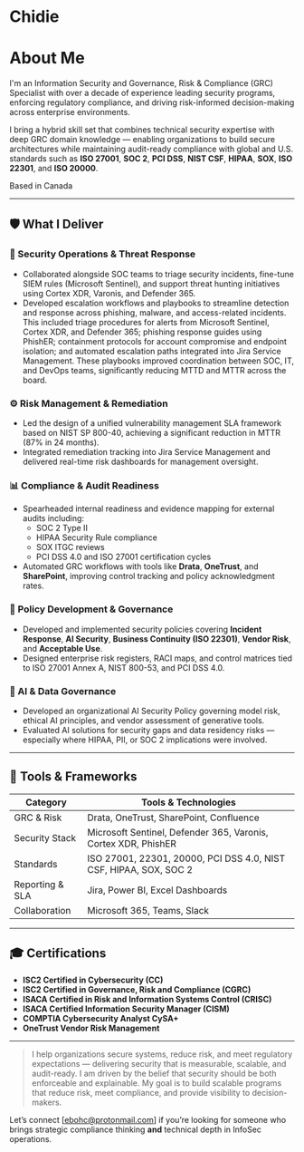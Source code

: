# Chidie

# About Me

I'm an Information Security and Governance, Risk & Compliance (GRC) Specialist with over a decade of experience leading security programs, enforcing regulatory compliance, and driving risk-informed decision-making across enterprise environments.

I bring a hybrid skill set that combines technical security expertise with deep GRC domain knowledge — enabling organizations to build secure architectures while maintaining audit-ready compliance with global and U.S. standards such as **ISO 27001**, **SOC 2**, **PCI DSS**, **NIST CSF**, **HIPAA**, **SOX**, **ISO 22301**, and **ISO 20000**.

Based in Canada

---

## 🛡️ What I Deliver

### 🔐 Security Operations & Threat Response
- Collaborated alongside SOC teams to triage security incidents, fine-tune SIEM rules (Microsoft Sentinel), and support threat hunting initiatives using Cortex XDR, Varonis, and Defender 365.
- Developed escalation workflows and playbooks to streamline detection and response across phishing, malware, and access-related incidents. This included triage procedures for alerts from Microsoft Sentinel, Cortex XDR, and Defender 365; phishing response guides using PhishER; containment protocols for account compromise and endpoint isolation; and automated escalation paths integrated into Jira Service Management. These playbooks improved coordination between SOC, IT, and DevOps teams, significantly reducing MTTD and MTTR across the board.

### ⚙️ Risk Management & Remediation
- Led the design of a unified vulnerability management SLA framework based on NIST SP 800-40, achieving a significant reduction in MTTR (87% in 24 months).
- Integrated remediation tracking into Jira Service Management and delivered real-time risk dashboards for management oversight.

### 📊 Compliance & Audit Readiness
- Spearheaded internal readiness and evidence mapping for external audits including:
  - SOC 2 Type II
  - HIPAA Security Rule compliance
  - SOX ITGC reviews
  - PCI DSS 4.0 and ISO 27001 certification cycles
- Automated GRC workflows with tools like **Drata**, **OneTrust**, and **SharePoint**, improving control tracking and policy acknowledgment rates.

### 🧩 Policy Development & Governance
- Developed and implemented security policies covering **Incident Response**, **AI Security**, **Business Continuity (ISO 22301)**, **Vendor Risk**, and **Acceptable Use**.
- Designed enterprise risk registers, RACI maps, and control matrices tied to ISO 27001 Annex A, NIST 800-53, and PCI DSS 4.0.

### 🤖 AI & Data Governance
- Developed an organizational AI Security Policy governing model risk, ethical AI principles, and vendor assessment of generative tools.
- Evaluated AI solutions for security gaps and data residency risks — especially where HIPAA, PII, or SOC 2 implications were involved.

---

## 🧰 Tools & Frameworks

| Category | Tools & Technologies |
|----------|----------------------|
| GRC & Risk | Drata, OneTrust, SharePoint, Confluence |
| Security Stack | Microsoft Sentinel, Defender 365, Varonis, Cortex XDR, PhishER |
| Standards | ISO 27001, 22301, 20000, PCI DSS 4.0, NIST CSF, HIPAA, SOX, SOC 2 |
| Reporting & SLA | Jira, Power BI, Excel Dashboards |
| Collaboration | Microsoft 365, Teams, Slack |

---

## 🎓 Certifications

- **ISC2 Certified in Cybersecurity (CC)**
- **ISC2 Certified in Governance, Risk and Compliance (CGRC)**
- **ISACA Certified in Risk and Information Systems Control (CRISC)**
- **ISACA Certified Information Security Manager (CISM)**
- **COMPTIA Cybersecurity Analyst CySA+**
- **OneTrust Vendor Risk Management**

---

> I help organizations secure systems, reduce risk, and meet regulatory expectations — delivering security that is measurable, scalable, and audit-ready. I am driven by the belief that security should be both enforceable and explainable. My goal is to build scalable programs that reduce risk, meet compliance, and provide visibility to decision-makers.

Let’s connect [ebohc@protonmail.com] if you’re looking for someone who brings strategic compliance thinking **and** technical depth in InfoSec operations.
